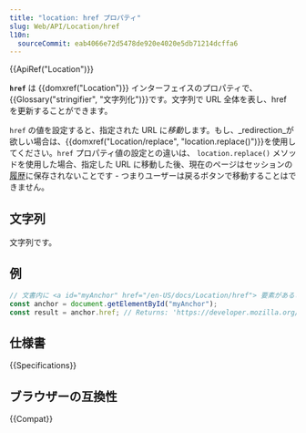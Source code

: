 ```yaml
---
title: "location: href プロパティ"
slug: Web/API/Location/href
l10n:
  sourceCommit: eab4066e72d5478de920e4020e5db71214dcffa6
---
```


{{ApiRef("Location")}}

**`href`** は {{domxref("Location")}} インターフェイスのプロパティで、{{Glossary("stringifier", "文字列化")}}です。文字列で URL 全体を表し、href を更新することができます。

`href` の値を設定すると、指定された URL に*移動*します。もし、_redirection_が欲しい場合は、{{domxref("Location/replace", "location.replace()")}}を使用してください。`href` プロパティ値の設定との違いは、 `location.replace()` メソッドを使用した場合、指定した URL に移動した後、現在のページはセッションの[履歴](/ja/docs/Web/API/History_API)に保存されないことです - つまりユーザーは戻るボタンで移動することはできません。

## 文字列

文字列です。

## 例

```js
// 文書内に <a id="myAnchor" href="/en-US/docs/Location/href"> 要素があるとする
const anchor = document.getElementById("myAnchor");
const result = anchor.href; // Returns: 'https://developer.mozilla.org/en-US/Location/href'
```

## 仕様書

{{Specifications}}

## ブラウザーの互換性

{{Compat}}
